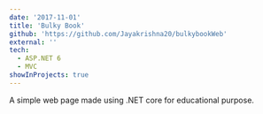 ```yaml
---
date: '2017-11-01'
title: 'Bulky Book'
github: 'https://github.com/Jayakrishna20/bulkybookWeb'
external: ''
tech:
  - ASP.NET 6
  - MVC  
showInProjects: true
---
```


A simple web page made using .NET core for educational purpose.
